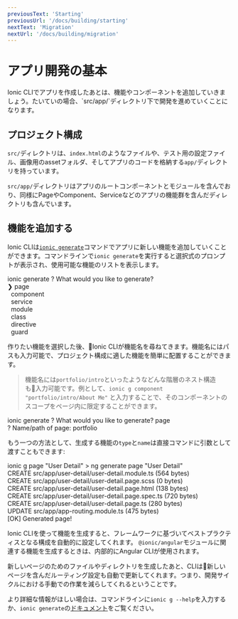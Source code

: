 ```yaml
---
previousText: 'Starting'
previousUrl: '/docs/building/starting'
nextText: 'Migration'
nextUrl: '/docs/building/migration'
---
```


# アプリ開発の基本

<p class="intro" markdown="1">
Ionic CLIでアプリを作成したあとは、機能やコンポーネントを追加していきましょう。たいていの場合、`src/app/`ディレクトリ下で開発を進めていくことになります。
</p>

## プロジェクト構成

<file-tree>
    <file-tree-directory name="src">
        <file-tree-directory name="app" collapsed></file-tree-directory>
        <file-tree-directory name="assets" collapsed></file-tree-directory>
        <file-tree-directory name="environments" collapsed></file-tree-directory>
        <file-tree-directory name="theme" collapsed></file-tree-directory>
        <file-tree-file name="global.scss"></file-tree-file>
        <file-tree-file name="index.html"></file-tree-file>
        <file-tree-file name="karma.conf.js"></file-tree-file>
        <file-tree-file name="main.ts"></file-tree-file>
        <file-tree-file name="polyfills.ts"></file-tree-file>
        <file-tree-file name="test.ts"></file-tree-file>
        <file-tree-file name="tsconfig.app.json"></file-tree-file>
        <file-tree-file name="tsconfig.spec.json"></file-tree-file>
    </file-tree-directory>
</file-tree>

`src/`ディレクトリは、`index.html`のようなファイルや、テスト用の設定ファイル、画像用のassetフォルダ、そしてアプリのコードを格納する`app/`ディレクトリを持っています。

<file-tree>
    <file-tree-directory name="src">
        <file-tree-directory name="app">
            <file-tree-file name="app-routing.module.ts"></file-tree-file>
            <file-tree-file name="app.component.html"></file-tree-file>
            <file-tree-file name="app.component.spec.ts"></file-tree-file>
            <file-tree-file name="app.component.ts"></file-tree-file>
            <file-tree-file name="app.module.ts"></file-tree-file>
        </file-tree-directory>
    </file-tree-directory>
</file-tree>

`src/app/`ディレクトリはアプリのルートコンポーネントとモジュールを含んでおり、同様にPageやComponent、Serviceなどのアプリの機能群を含んだディレクトリも含んでいます。

## 機能を追加する

Ionic CLIは[`ionic generate`](/docs/cli/generate)コマンドでアプリに新しい機能を追加していくことができます。コマンドラインで`ionic generate`を実行すると選択式のプロンプトが表示され、使用可能な機能のリストを表示します。

<command-line>
    <command-prompt>ionic generate</command-prompt>
    <command-output>
        <span class="green">?</span> <span class="bold">What would you like to generate?</span>
        <br />
        <span class="cyan bold">❯ page</span>
        <br />
        &nbsp;&nbsp;component
        <br />
        &nbsp;&nbsp;service
        <br />
        &nbsp;&nbsp;module
        <br />
        &nbsp;&nbsp;class
        <br />
        &nbsp;&nbsp;directive
        <br />
        &nbsp;&nbsp;guard
    </command-output>
</command-line>

作りたい機能を選択した後、Ionic CLIが機能名を尋ねてきます。機能名にはパスも入力可能で、プロジェクト構成に適した機能を簡単に配置することができます。

> 機能名には`portfolio/intro`といったようなどんな階層のネスト構造も入力可能です。例として、`ionic g component "portfolio/intro/About Me"` と入力することで、そのコンポーネントのスコープをページ内に限定することができます。

<command-line>
    <command-prompt>ionic generate</command-prompt>
    <command-output>
        <span class="green">?</span> <span class="bold">What would you like to generate? <span class="cyan">page</span></span>
        <br />
        <span class="green">?</span> <span class="bold">Name/path of <span class="green">page</span>:</span> portfolio
    </command-output>
    <command-cursor blink></command-cursor>
</command-line>

もう一つの方法として、生成する機能の`type`と`name`は直接コマンドに引数として渡すこともできます:

<command-line>
    <command-prompt>ionic g page "User Detail"</command-prompt>
    <command-output>
        &gt; <span class="green">ng generate page "User Detail"</span>
        <br />
        <span class="green">CREATE</span> src/app/user-detail/user-detail.module.ts (564 bytes)
        <br />
        <span class="green">CREATE</span> src/app/user-detail/user-detail.page.scss (0 bytes)
        <br />
        <span class="green">CREATE</span> src/app/user-detail/user-detail.page.html (138 bytes)
        <br />
        <span class="green">CREATE</span> src/app/user-detail/user-detail.page.spec.ts (720 bytes)
        <br />
        <span class="green">CREATE</span> src/app/user-detail/user-detail.page.ts (280 bytes)
        <br />
        <span class="bold">UPDATE</span> src/app/app-routing.module.ts (475 bytes)
        <br />
        [<span class="green bold">OK</span>] Generated page!
    </command-output>
</command-line>

Ionic CLIを使って機能を生成すると、フレームワークに基づいてベストプラクティスとなる構成を自動的に設定してくれます。 `@ionic/angular`モジュールに関連する機能を生成するときは、内部的にAngular CLIが使用されます。

新しいページのためのファイルやディレクトリを生成したあと、CLIは新しいページを含んだルーティング設定も自動で更新してくれます。つまり、開発サイクルにおける手動での作業を減らしてくれるということです。

より詳細な情報がほしい場合は、コマンドラインに`ionic g --help`を入力するか、`ionic generate`の[ドキュメント](/docs/cli/generate)をご覧ください。
